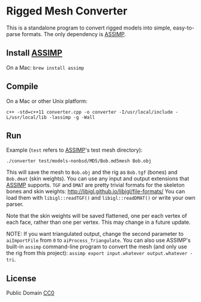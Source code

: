 # Rigged Mesh Converter

This is a standalone program to convert rigged models into simple, easy-to-parse formats.
The only dependency is [ASSIMP](https://github.com/assimp/assimp).

## Install [ASSIMP](https://github.com/assimp/assimp)

On a Mac: `brew install assimp`

## Compile

On a Mac or other Unix platform:

    c++ -std=c++11 converter.cpp -o converter -I/usr/local/include -L/usr/local/lib -lassimp -g -Wall

## Run

Example (`test` refers to [ASSIMP](https://github.com/assimp/assimp)'s test mesh directory):

    ./converter test/models-nonbsd/MD5/Bob.md5mesh Bob.obj

This will save the mesh to `Bob.obj` and the rig as `Bob.tgf` (bones) and `Bob.dmat` (skin weights).
You can use any input and output extensions that [ASSIMP](https://github.com/assimp/assimp) supports.
`TGF` and `DMAT` are pretty trivial formats for the skeleton bones and skin weights: http://libigl.github.io/libigl/file-formats/
You can load them with `libigl::readTGF()` and `libigl::readDMAT()` or write your own parser.

Note that the skin weights will be saved flattened, one per each vertex of each face,
rather than one per vertex. This may change in a future update.

NOTE: If you want triangulated output, change the second parameter to `aiImportFile` from `0` to `aiProcess_Triangulate`. You can also use ASSIMP's built-in `assimp` command-line program to convert the mesh (and only use the rig from this project): `assimp export input.whatever output.whatever -tri`.

## License

Public Domain [CC0](http://creativecommons.org/publicdomain/zero/1.0/)
